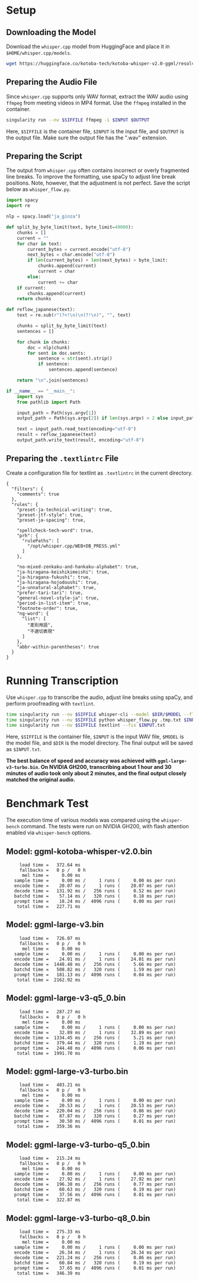 # Setup

## Downloading the Model

Download the `whisper.cpp` model from HuggingFace and place it in `$HOME/whisper.cpp/models`.

```bash
wget https://huggingface.co/kotoba-tech/kotoba-whisper-v2.0-ggml/resolve/main/ggml-large-v3-turbo.bin -P $HOME/whisper.cpp/models
```

## Preparing the Audio File

Since `whisper.cpp` supports only WAV format, extract the WAV audio using `ffmpeg` from meeting videos in MP4 format.
Use the `ffmpeg` installed in the container.

```bash
singularity run --nv $SIFFILE ffmpeg -i $INPUT $OUTPUT
```

Here, `$SIFFILE` is the container file, `$INPUT` is the input file, and `$OUTPUT` is the output file.
Make sure the output file has the ".wav" extension.

## Preparing the Script

The output from `whisper.cpp` often contains incorrect or overly fragmented line breaks.
To improve the formatting, use spaCy to adjust line break positions.
Note, however, that the adjustment is not perfect.
Save the script below as `whisper_flow.py`.

```python
import spacy
import re

nlp = spacy.load("ja_ginza")

def split_by_byte_limit(text, byte_limit=49000):
    chunks = []
    current = ""
    for char in text:
        current_bytes = current.encode("utf-8")
        next_bytes = char.encode("utf-8")
        if len(current_bytes) + len(next_bytes) > byte_limit:
            chunks.append(current)
            current = char
        else:
            current += char
    if current:
        chunks.append(current)
    return chunks

def reflow_japanese(text):
    text = re.sub(r"(?<!\n)\n(?!\n)", "", text)

    chunks = split_by_byte_limit(text)
    sentences = []

    for chunk in chunks:
        doc = nlp(chunk)
        for sent in doc.sents:
            sentence = str(sent).strip()
            if sentence:
                sentences.append(sentence)

    return "\n".join(sentences)

if __name__ == "__main__":
    import sys
    from pathlib import Path

    input_path = Path(sys.argv[1])
    output_path = Path(sys.argv[2]) if len(sys.argv) > 2 else input_path.with_suffix(".reflow.txt")

    text = input_path.read_text(encoding="utf-8")
    result = reflow_japanese(text)
    output_path.write_text(result, encoding="utf-8")
```

## Preparing the `.textlintrc` File

Create a configuration file for textlint as `.textlintrc` in the current directory.

```
{
  "filters": {
    "comments": true
  },
  "rules": {
    "preset-ja-technical-writing": true,
    "preset-jtf-style": true,
    "preset-ja-spacing": true,

    "spellcheck-tech-word": true,
    "prh": {
      "rulePaths": [
        "/opt/whisper.cpp/WEB+DB_PRESS.yml"
      ]
    },

    "no-mixed-zenkaku-and-hankaku-alphabet": true,
    "ja-hiragana-keishikimeishi": true,
    "ja-hiragana-fukushi": true,
    "ja-hiragana-hojodoushi": true,
    "ja-unnatural-alphabet": true,
    "prefer-tari-tari": true,
    "general-novel-style-ja": true,
    "period-in-list-item": true,
    "footnote-order": true,
    "ng-word": {
      "list": [
        "差別用語",
        "不適切表現"
      ]
    },
    "abbr-within-parentheses": true
  }
}
```

# Running Transcription

Use `whisper.cpp` to transcribe the audio, adjust line breaks using spaCy, and perform proofreading with `textlint`.

```bash
time singularity run --nv $SIFFILE whisper-cli --model $DIR/$MODEL --flash-attn --language ja --file $INPUT --output-txt --output-file .tmp
time singularity run --nv $SIFFILE python whisper_flow.py .tmp.txt $INPUT.txt
time singularity run --nv $SIFFILE textlint --fix $INPUT.txt
```

Here, `$SIFFILE` is the container file, `$INPUT` is the input WAV file, `$MODEL` is the model file, and `$DIR` is the model directory.
The final output will be saved as `$INPUT.txt`.


**The best balance of speed and accuracy was achieved with `ggml-large-v3-turbo.bin`.
On NVIDIA GH200, transcribing about 1 hour and 30 minutes of audio took only about 2 minutes, and the final output closely matched the original audio.**


# Benchmark Test

The execution time of various models was compared using the `whisper-bench` command.
The tests were run on NVIDIA GH200, with flash attention enabled via `whisper-bench` options.

## Model: ggml-kotoba-whisper-v2.0.bin

```
     load time =   372.64 ms  
     fallbacks =   0 p /   0 h  
      mel time =     0.00 ms  
   sample time =     0.00 ms /     1 runs (     0.00 ms per run)  
   encode time =    20.07 ms /     1 runs (    20.07 ms per run)  
   decode time =   131.92 ms /   256 runs (     0.52 ms per run)  
   batchd time =    57.14 ms /   320 runs (     0.18 ms per run)  
   prompt time =    18.24 ms /  4096 runs (     0.00 ms per run)  
    total time =   227.71 ms  
```

## Model: ggml-large-v3.bin

```
     load time =   726.07 ms  
     fallbacks =   0 p /   0 h  
      mel time =     0.00 ms  
   sample time =     0.00 ms /     1 runs (     0.00 ms per run)  
   encode time =    24.01 ms /     1 runs (    24.01 ms per run)  
   decode time =  1448.48 ms /   256 runs (     5.66 ms per run)  
   batchd time =   508.82 ms /   320 runs (     1.59 ms per run)  
   prompt time =   181.13 ms /  4096 runs (     0.04 ms per run)  
    total time =  2162.92 ms  
```

## Model: ggml-large-v3-q5\_0.bin

```
     load time =   287.27 ms  
     fallbacks =   0 p /   0 h  
      mel time =     0.00 ms  
   sample time =     0.00 ms /     1 runs (     0.00 ms per run)  
   encode time =    32.89 ms /     1 runs (    32.89 ms per run)  
   decode time =  1334.45 ms /   256 runs (     5.21 ms per run)  
   batchd time =   379.44 ms /   320 runs (     1.19 ms per run)  
   prompt time =   244.48 ms /  4096 runs (     0.06 ms per run)  
    total time =  1991.70 ms  
```

## Model: ggml-large-v3-turbo.bin

```
     load time =   403.21 ms  
     fallbacks =   0 p /   0 h  
      mel time =     0.00 ms  
   sample time =     0.00 ms /     1 runs (     0.00 ms per run)  
   encode time =    20.53 ms /     1 runs (    20.53 ms per run)  
   decode time =   220.04 ms /   256 runs (     0.86 ms per run)  
   batchd time =    87.87 ms /   320 runs (     0.27 ms per run)  
   prompt time =    30.50 ms /  4096 runs (     0.01 ms per run)  
    total time =   359.36 ms  
```

## Model: ggml-large-v3-turbo-q5\_0.bin

```
     load time =   215.24 ms  
     fallbacks =   0 p /   0 h  
      mel time =     0.00 ms  
   sample time =     0.00 ms /     1 runs (     0.00 ms per run)  
   encode time =    27.92 ms /     1 runs (    27.92 ms per run)  
   decode time =   196.38 ms /   256 runs (     0.77 ms per run)  
   batchd time =    60.63 ms /   320 runs (     0.19 ms per run)  
   prompt time =    37.56 ms /  4096 runs (     0.01 ms per run)  
    total time =   322.87 ms  
```

## Model: ggml-large-v3-turbo-q8\_0.bin

```
     load time =   275.33 ms  
     fallbacks =   0 p /   0 h  
      mel time =     0.00 ms  
   sample time =     0.00 ms /     1 runs (     0.00 ms per run)  
   encode time =    26.34 ms /     1 runs (    26.34 ms per run)  
   decode time =   221.24 ms /   256 runs (     0.86 ms per run)  
   batchd time =    60.84 ms /   320 runs (     0.19 ms per run)  
   prompt time =    37.65 ms /  4096 runs (     0.01 ms per run)  
    total time =   346.39 ms  
```

